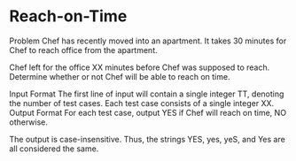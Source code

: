 # Reach-on-Time

Problem
Chef has recently moved into an apartment. It takes 30 minutes for Chef to reach office from the apartment.

Chef left for the office XX minutes before Chef was supposed to reach. Determine whether or not Chef will be able to reach on time.

Input Format
The first line of input will contain a single integer TT, denoting the number of test cases.
Each test case consists of a single integer XX.
Output Format
For each test case, output YES if Chef will reach on time, NO otherwise.

The output is case-insensitive. Thus, the strings YES, yes, yeS, and Yes are all considered the same.
